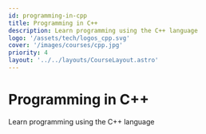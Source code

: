 ```yaml
---
id: programming-in-cpp
title: Programming in C++
description: Learn programming using the C++ language
logo: '/assets/tech/logos_cpp.svg'
cover: '/images/courses/cpp.jpg'
priority: 4
layout: '../../layouts/CourseLayout.astro'
---
```


# Programming in C++

Learn programming using the C++ language
